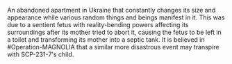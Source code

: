 An abandoned apartment in Ukraine that constantly changes its size and appearance while various random things and beings manifest in it. This was due to a sentient fetus with reality-bending powers affecting its surroundings after its mother tried to abort it, causing the fetus to be left in a toilet and transforming its mother into a septic tank. It is believed in #Operation-MAGNOLIA that a similar more disastrous event may transpire with SCP-231-7's child.
